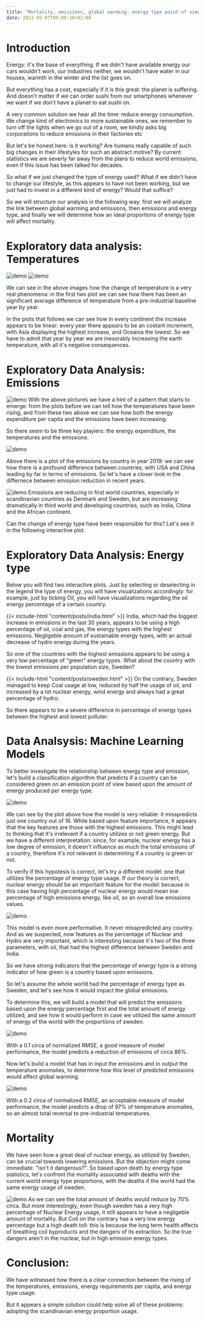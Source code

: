 ```yaml
---
title: "Mortality, emissions, global warming: energy type point of view"
date: 2022-05-07T09:08:10+02:00
---
```


# Introduction
Energy: it's the base of everything. If we didn't have available energy our cars wouldn't work, our industries neither, we wouldn't have water in our houses, warmth in the winter and the list goes on. <br>


But everything has a cost, especially if it is this great: the planet is suffering. And doesn't matter if we can order sushi from our smartphones whenever we want if we don't have a planet to eat sushi on. 

A very common solution we hear all the time: reduce energy consumption. We change kind of electronics to more sustainable ones, we remember to turn off the lights when we go out of a room, we kindly asks big corporations to reduce emissions in their factories etc <br>

But let's be honest here: is it working? Are humans really capable of such big changes in their lifestyles for such an abstract motive? 
By current statistics we are severly far away from the plans to reduce world emissions, even if this issue has been talked for decades. 

So what if we just changed the type of energy used? What if we didn't have to change our lifestyle, as this appears to have not been working, but we just had to invest in a different kind of energy? Would that suffice? 

So we will structure our analysis in the following way: first we will analyze the link between global warming and emissions, then emissions and energy type, and finally we will determine how an ideal proportions of energy type will affect mortality. 

# Exploratory data analysis: Temperatures

![demo](/website1.github.io/d1.png)
![demo](/website1.github.io/d2.png)

We can see in the above images how the change of temperature is a very real phenomena: in the first two plot we can see how there has been an significant average difference of temperature from a pre-industrial baseline year by year. 

In the plots that follows we can see how in every continent the increase appears to be linear: every year there appears to be an costant increment, with Asia displaying the highest increase, and Oceania the lowest. So we have to admit that year by year we are inesorably increasing the earth temperature, with all it's negative consequences. 

# Exploratory Data Analysis: Emissions

![demo](/website1.github.io/d4.png)
With the above pictures we have a hint of a pattern that starts to emerge: from the plots before we can tell how the temperatures have been rising, and from these two above we can see how both the energy expenditure per capita and the emissions have been increasing. 

So there seem to be three key playiers: the energy expenditure, the temperatures and the emissions. 

![demo](/website1.github.io/d5.png)

Above there is a plot of the emissions by country in year 2019: we can see how there is a profound difference between countries, with USA and China leading by far in terms of emissions. So let's have a closer look in the differnece between emission reduction in recent years. 

![demo](/website1.github.io/d6.png)
Emissions are reducing in first world countries, especially in scandinavian countries as Denmark and Sweden, but are increasing dramatically in third world and developing countries, such as India, China and the African continent. 

Can the change of energy type have been responsible for this? Let's see it in the following interactive plot.

# Exploratory Data Analysis: Energy type

Below you will find two interactive plots. Just by selecting or deselecting in the legend the type of energy, you will have visualizations accordingly: for example, just by ticking Oil, you will have visualizations regarding the oil energy percentage of a certain country.

{{< include-html "content/posts/india.html" >}}
India, which had the biggest increase in emissions in the last 30 years, appears to be using a high percentage of oil, coal and gas, the energy types with the highest emissions. Negligeble amount of sustainable energy types, with an actual decrease of hydro energy during the years. 

So one of the countries with the highest emissions appears to be using a very low percentage of "green" energy types. What about the country with the lowest emissions per population size, Sweden?

{{< include-html "content/posts/sweden.html" >}}
On the contrary, Sweden managed to keep Coal usage at low, reduced by half the usage of oil, and increased by a lot nuclear energy, wind energy and always had a great percentage of hydro. 

So there appears to be a severe difference in percentage of energy types between the highest and lowest polluter.

# Data Analsysis: Machine Learning Models

To better investigate the relationship between energy type and emission, let's build a classification algorithm that predicts if a country can be considered green on an emission point of view based upon the amount of energy produced per energy type. 

![demo](/website1.github.io/d7.png)

We can see by the plot above how the model is very reliable: it misspredicts just one country out of 16. While based upon feature importance, it appears that the key features are those with the highest emissions. This might lead to thinking that it's irrelevant if a country utilizes or not green energy. But we have a different interpretation: since, for example, nuclear energy has a low degree of emission, it doesn't influence as much the total emissions of a country, therefore it's not relevant in determining if a country is green or not.

To verify if this hypotesis is correct, let's try a different model: one that utilizes the percentage of energy type usage. If our theory is correct, nuclear energy should be an important feature for the model: because in this case having high percentage of nuclear energy would mean low percentage of high emissions energy, like oil, so an overall low emissions values.

![demo](/website1.github.io/d8.png)

This model is even more performative. It never misspredicted any country. And as we suspected, now features as the percentage of Nuclear and Hydro are very important, which is interesting because it's two of the three parameters, with oil, that had the highest difference between Sweden and India. 

So we have strong indicators that the percentage of energy type is a strong indicator of how green is a country based upon emissions. 

So let's assume the whole world had the percentage of energy type as Sweden, and let's see how it would impact the global emissions. 

To determine this, we will build a model that will predict the emissions based upon the energy percentage first and the total amount of energy utilized, and see how it would perform in case we utilized the same amount of energy of the world with the proportions of sweden.

![demo](/website1.github.io/d9.png)

With a 0.1 circa of normalized RMSE, a good measure of model performance, the model predicts a reduction of emissions of circa 86%. 

Now let's build a model that has in input the emissions and in output the temperature anomalies, to determine how this level of predicted emissions would affect global warming.

![demo](/website1.github.io/d10.png)

With a 0.2 circa of normalized RMSE, an acceptable measure of model performance, the model predicts a drop of 97% of temperature anomalies, so an almost total reversal to pre-industrial temperatures.

# Mortality

We have seen how a great deal of nuclear energy, as utilized by Sweden, can be crucial towards lowering emissions. But the objection might come immediate: "isn't it dangerous?". So based upon death by energy type statistics, let's confront the mortality associated with deaths with the current world energy type proportions, with the deaths if the world had the same energy usage of sweden. 

![demo](/website1.github.io/d11.png)
As we can see the total amount of deaths would reduce by 70% circa. But more interestingly, even though sweden has a very high percentage of Nuclear Energy usage, it still appears to have a negligeble amount of mortality. But Coil on the contrary has a very low energy percentage but a high death toll: this is because the long term health effects of breathing coil byproducts and the dangers of its extraction. So the true dangers aren't in the nuclear, but in high emission energy types. 

# Conclusion:

We have witnessed how there is a clear connection between the rising of the temperatures, emissions, energy requirements per capita, and energy type usage. 

But it appears a simple solution could help solve all of these problems: adopting the scandinavian energy proportion usage. 











